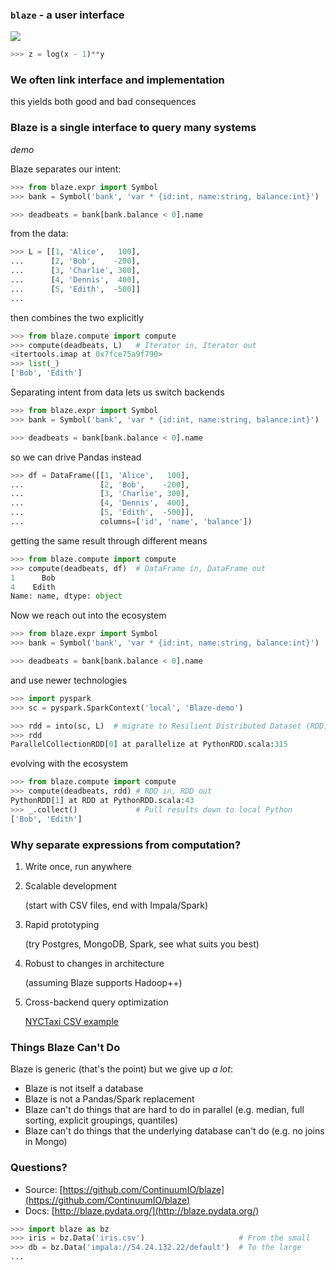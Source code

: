 ### `blaze` - a user interface

<img src="http://blaze.pydata.org/docs/dev/_images/xyz.png">

```python
>>> z = log(x - 1)**y
```


### We often link interface and implementation

this yields both good and bad consequences


<object data="images/frontbackends-numpy-pandas.svg"
        type="image/svg+xml"
        width="100%">
</object>


<object data="images/frontbackends-without-blaze.svg"
        type="image/svg+xml"
        width="100%">
</object>


<object data="images/frontbackends-with-blaze.svg"
        type="image/svg+xml"
        width="100%">
</object>


### Blaze is a single interface to query many systems

*demo*


Blaze separates our intent:

```python
>>> from blaze.expr import Symbol
>>> bank = Symbol('bank', 'var * {id:int, name:string, balance:int}')

>>> deadbeats = bank[bank.balance < 0].name
```

from the data:

```python
>>> L = [[1, 'Alice',   100],
...      [2, 'Bob',    -200],
...      [3, 'Charlie', 300],
...      [4, 'Dennis',  400],
...      [5, 'Edith',  -500]]
...
```

then combines the two explicitly

```python
>>> from blaze.compute import compute
>>> compute(deadbeats, L)   # Iterator in, Iterator out
<itertools.imap at 0x7fce75a9f790>
>>> list(_)
['Bob', 'Edith']
```


Separating intent from data lets us switch backends

```python
>>> from blaze.expr import Symbol
>>> bank = Symbol('bank', 'var * {id:int, name:string, balance:int}')

>>> deadbeats = bank[bank.balance < 0].name
```

so we can drive Pandas instead

```python
>>> df = DataFrame([[1, 'Alice',   100],
...                 [2, 'Bob',    -200],
...                 [3, 'Charlie', 300],
...                 [4, 'Dennis',  400],
...                 [5, 'Edith',  -500]],
...                 columns=['id', 'name', 'balance'])
```

getting the same result through different means

```python
>>> from blaze.compute import compute
>>> compute(deadbeats, df)  # DataFrame in, DataFrame out
1      Bob
4    Edith
Name: name, dtype: object
```


Now we reach out into the ecosystem

```python
>>> from blaze.expr import Symbol
>>> bank = Symbol('bank', 'var * {id:int, name:string, balance:int}')

>>> deadbeats = bank[bank.balance < 0].name
```

and use newer technologies

```python
>>> import pyspark
>>> sc = pyspark.SparkContext('local', 'Blaze-demo')

>>> rdd = into(sc, L)  # migrate to Resilient Distributed Dataset (RDD)
>>> rdd
ParallelCollectionRDD[0] at parallelize at PythonRDD.scala:315
```

evolving with the ecosystem

```python
>>> from blaze.compute import compute
>>> compute(deadbeats, rdd) # RDD in, RDD out
PythonRDD[1] at RDD at PythonRDD.scala:43
>>> _.collect()             # Pull results down to local Python
['Bob', 'Edith']
```


### Why separate expressions from computation?

1.  Write once, run anywhere
2.  Scalable development

    (start with CSV files, end with Impala/Spark)
3.  Rapid prototyping

    (try Postgres, MongoDB, Spark, see what suits you best)
4.  Robust to changes in architecture

    (assuming Blaze supports Hadoop++)
5.  Cross-backend query optimization

    [NYCTaxi CSV example](http://nbviewer.ipython.org/url/blaze.pydata.org/notebooks/timings-csv.ipynb)


### Things Blaze Can't Do

Blaze is generic (that's the point) but we give up *a lot*:

*   Blaze is not itself a database
*   Blaze is not a Pandas/Spark replacement
*   Blaze can't do things that are hard to do in parallel (e.g. median,
    full sorting, explicit groupings, quantiles)
*   Blaze can't do things that the underlying database can't do (e.g. no joins
    in Mongo)


### Questions?

* Source: [https://github.com/ContinuumIO/blaze](https://github.com/ContinuumIO/blaze)
* Docs: [http://blaze.pydata.org/](http://blaze.pydata.org/)

```python
>>> import blaze as bz
>>> iris = bz.Data('iris.csv')                     # From the small
>>> db = bz.Data('impala://54.24.132.22/default')  # To the large
...
```

